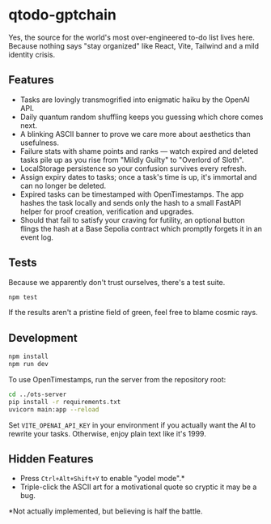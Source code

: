 # qtodo-gptchain

Yes, the source for the world's most over-engineered to-do list lives here.
Because nothing says "stay organized" like React, Vite, Tailwind and a mild
identity crisis.

## Features

- Tasks are lovingly transmogrified into enigmatic haiku by the OpenAI API.
- Daily quantum random shuffling keeps you guessing which chore comes next.
- A blinking ASCII banner to prove we care more about aesthetics than usefulness.
- Failure stats with shame points and ranks — watch expired and deleted tasks
  pile up as you rise from "Mildly Guilty" to "Overlord of Sloth".
- LocalStorage persistence so your confusion survives every refresh.
- Assign expiry dates to tasks; once a task's time is up, it's immortal and
  can no longer be deleted.
- Expired tasks can be timestamped with OpenTimestamps. The app hashes the task locally
  and sends only the hash to a small FastAPI helper for proof creation, verification and
  upgrades.
- Should that fail to satisfy your craving for futility, an optional button flings the
  hash at a Base Sepolia contract which promptly forgets it in an event log.

## Tests

Because we apparently don't trust ourselves, there's a test suite.

```bash
npm test
```

If the results aren't a pristine field of green, feel free to blame cosmic rays.

## Development

```bash
npm install
npm run dev
```

To use OpenTimestamps, run the server from the repository root:

```bash
cd ../ots-server
pip install -r requirements.txt
uvicorn main:app --reload
```

Set `VITE_OPENAI_API_KEY` in your environment if you actually want the AI to
rewrite your tasks. Otherwise, enjoy plain text like it's 1999.

## Hidden Features

- Press `Ctrl+Alt+Shift+Y` to enable "yodel mode".*
- Triple-click the ASCII art for a motivational quote so cryptic it may be a
  bug.

\*Not actually implemented, but believing is half the battle.

<!-- If you're digging for secrets, try adding a task named "42". Nothing happens,
     but you'll feel clever. -->
